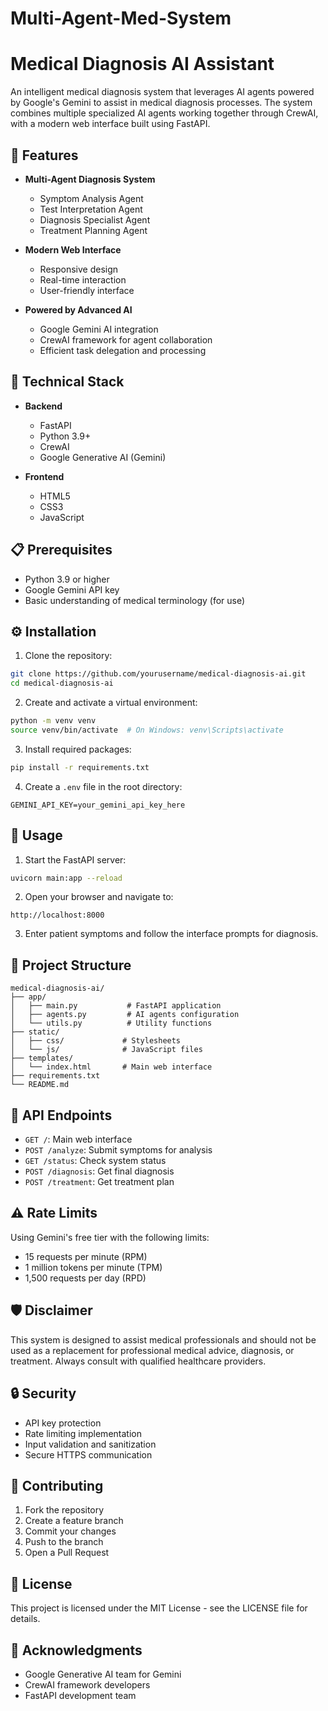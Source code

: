 # Multi-Agent-Med-System
 
# Medical Diagnosis AI Assistant

An intelligent medical diagnosis system that leverages AI agents powered by Google's Gemini to assist in medical diagnosis processes. The system combines multiple specialized AI agents working together through CrewAI, with a modern web interface built using FastAPI.

## 🌟 Features

- **Multi-Agent Diagnosis System**
  - Symptom Analysis Agent
  - Test Interpretation Agent
  - Diagnosis Specialist Agent
  - Treatment Planning Agent

- **Modern Web Interface**
  - Responsive design
  - Real-time interaction
  - User-friendly interface

- **Powered by Advanced AI**
  - Google Gemini AI integration
  - CrewAI framework for agent collaboration
  - Efficient task delegation and processing

## 🔧 Technical Stack

- **Backend**
  - FastAPI
  - Python 3.9+
  - CrewAI
  - Google Generative AI (Gemini)

- **Frontend**
  - HTML5
  - CSS3
  - JavaScript

## 📋 Prerequisites

- Python 3.9 or higher
- Google Gemini API key
- Basic understanding of medical terminology (for use)

## ⚙️ Installation

1. Clone the repository:
```bash
git clone https://github.com/yourusername/medical-diagnosis-ai.git
cd medical-diagnosis-ai
```

2. Create and activate a virtual environment:
```bash
python -m venv venv
source venv/bin/activate  # On Windows: venv\Scripts\activate
```

3. Install required packages:
```bash
pip install -r requirements.txt
```

4. Create a `.env` file in the root directory:
```env
GEMINI_API_KEY=your_gemini_api_key_here
```

## 🚀 Usage

1. Start the FastAPI server:
```bash
uvicorn main:app --reload
```

2. Open your browser and navigate to:
```
http://localhost:8000
```

3. Enter patient symptoms and follow the interface prompts for diagnosis.

## 📁 Project Structure

```
medical-diagnosis-ai/
├── app/
│   ├── main.py           # FastAPI application
│   ├── agents.py         # AI agents configuration
│   └── utils.py          # Utility functions
├── static/
│   ├── css/             # Stylesheets
│   └── js/              # JavaScript files
├── templates/
│   └── index.html       # Main web interface
├── requirements.txt
└── README.md
```

## 🔄 API Endpoints

- `GET /`: Main web interface
- `POST /analyze`: Submit symptoms for analysis
- `GET /status`: Check system status
- `POST /diagnosis`: Get final diagnosis
- `POST /treatment`: Get treatment plan

## ⚠️ Rate Limits

Using Gemini's free tier with the following limits:
- 15 requests per minute (RPM)
- 1 million tokens per minute (TPM)
- 1,500 requests per day (RPD)

## 🛡️ Disclaimer

This system is designed to assist medical professionals and should not be used as a replacement for professional medical advice, diagnosis, or treatment. Always consult with qualified healthcare providers.

## 🔒 Security

- API key protection
- Rate limiting implementation
- Input validation and sanitization
- Secure HTTPS communication

## 🤝 Contributing

1. Fork the repository
2. Create a feature branch
3. Commit your changes
4. Push to the branch
5. Open a Pull Request

## 📝 License

This project is licensed under the MIT License - see the LICENSE file for details.

## 🙏 Acknowledgments

- Google Generative AI team for Gemini
- CrewAI framework developers
- FastAPI development team




